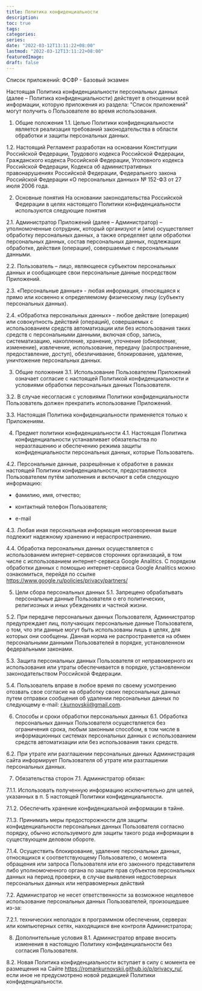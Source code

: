```yaml
---
title: Политика конфиденциальности
description:
toc: true
tags:
categories:
series:
date: "2022-03-12T13:11:22+08:00"
lastmod: "2022-03-12T13:11:22+08:00"
featuredImage:
draft: false
---
```


Список приложений:
ФСФР - Базовый экзамен

Настоящая Политика конфиденциальности персональных данных (далее – Политика конфиденциальности) действует в отношении всей информации, которую приложения из раздела: "Список приложений" могут получить о Пользователе во время использования.

1. Общие положения
1.1. Целью Политики конфиденциальности является реализация требований законодательства в области обработки и защиты персональных данных.

1.2. Настоящий Регламент разработан на основании Конституции Российской Федерации, Трудового кодекса Российской Федерации, Гражданского кодекса Российской Федерации, Уголовного кодекса Российской Федерации, Кодекса об административных правонарушениях Российской Федерации, Федерального закона Российской Федерации «О персональных данных» № 152-ФЗ от 27 июля 2006 года.

2. Основные понятия
На основании законодательства Российской Федерации в целях настоящего Политики конфиденциальности используются следующие понятия

2.1. Администратор Приложений (далее – Администратор) – уполномоченные сотрудник, который организуют и (или) осуществляет обработку персональных данных, а также определяет цели обработки персональных данных, состав персональных данных, подлежащих обработке, действия (операции), совершаемые с персональными данными.

2.2. Пользователь – лицо, являющееся субъектом персональных данных и сообщающее свои персональные данные посредством Приложений.

2.3. «Персональные данные» - любая информация, относящаяся к прямо или косвенно к определяемому физическому лицу (субъекту персональных данных).

2.4. «Обработка персональных данных» - любое действие (операция) или совокупность действий (операций), совершаемых с использованием средств автоматизации или без использования таких средств с персональными данными, включая сбор, запись, систематизацию, накопление, хранение, уточнение (обновление, изменение), извлечение, использование, передачу (распространение, предоставление, доступ), обезличивание, блокирование, удаление, уничтожение персональных данных.

3. Общие положения
3.1. Использование Пользователем Приложений означает согласие с настоящей Политикой конфиденциальности и условиями обработки персональных данных Пользователя.

3.2. В случае несогласия с условиями Политики конфиденциальности Пользователь должен прекратить использование Приложений.

3.3. Настоящая Политика конфиденциальности применяется только к Приложениям.

4. Предмет политики конфиденциальности
4.1. Настоящая Политика конфиденциальности устанавливает обязательства по неразглашению и обеспечению режима защиты конфиденциальности персональных данных, которые Пользователь.

4.2. Персональные данные, разрешённые к обработке в рамках настоящей Политики конфиденциальности, предоставляются Пользователем путём заполнения и включают в себя следующую информацию:

- фамилию, имя, отчество;

- контактный телефон Пользователя;

- e-mail

4.3. Любая иная персональная информация неоговоренная выше подлежит надежному хранению и нераспространению.

4.4. Обработка персональных данных осуществляется с использованием интернет-сервисов сторонних организаций, в том числе с использованием интернет-сервиса Google Analitics. С порядком обработки данных с помощью интернет-сервиса Google Analitics можно ознакомиться, перейдя по ссылке <https://www.google.ru/policies/privacy/partners/>

5. Цели сбора персональных данных
5.1. Запрещено обрабатывать персональные данные Пользователя о его политических, религиозных и иных убеждениях и частной жизни.

5.2. При передаче персональных данных Пользователя, Администратор предупреждает лиц, получающих персональные данные Пользователя, о том, что эти данные могут быть использованы лишь в целях, для которых они сообщены. Данная норма не распространяется на обмен персональными данными Пользователей в порядке, установленном федеральными законами.

5.3. Защита персональных данных Пользователя от неправомерного их использования или утраты обеспечивается в порядке, установленном законодательством Российской Федерации.

5.4. Пользователь вправе в любое время по своему усмотрению отозвать свое согласие на обработку своих персональных данных путем отправки сообщения об удалении персональных данных по следующему e-mail: <r.kurnovskii@gmail.com>.

6. Способы и сроки обработки персональных данных
6.1. Обработка персональных данных Пользователя осуществляется без ограничения срока, любым законным способом, в том числе в информационных системах персональных данных с использованием средств автоматизации или без использования таких средств.

6.2. При утрате или разглашении персональных данных Администрация сайта информирует Пользователя об утрате или разглашении персональных данных.

7. Обязательства сторон
7.1. Администратор обязан:

7.1.1. Использовать полученную информацию исключительно для целей, указанных в п. 5 настоящей Политики конфиденциальности.

7.1.2. Обеспечить хранение конфиденциальной информации в тайне.

7.1.3. Принимать меры предосторожности для защиты конфиденциальности персональных данных Пользователя согласно порядку, обычно используемого для защиты такого рода информации в существующем деловом обороте.

7.1.4. Осуществить блокирование, удаление персональных данных, относящихся к соответствующему Пользователю, с момента обращения или запроса Пользователя или его законного представителя либо уполномоченного органа по защите прав субъектов персональных данных на период проверки, в случае выявления недостоверных персональных данных или неправомерных действий

7.2. Администратор не несет ответственности за возможное нецелевое использование персональных данных Пользователей, произошедшее из-за:

7.2.1. технических неполадок в программном обеспечении, серверах или компьютерных сетях, находящихся вне контроля Администратора;

8. Дополнительные условия
8.1. Администратор вправе вносить изменения в настоящую Политику конфиденциальности без согласия Пользователя.

8.2. Новая Политика конфиденциальности вступает в силу с момента ее размещения на Сайте <https://romankurnovskii.github.io/p/privacy_ru/>, если иное не предусмотрено новой редакцией Политики конфиденциальности.
